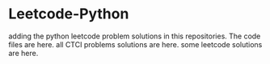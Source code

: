# Leetcode-Python
adding the python leetcode problem solutions in this repositories. 
The code files are here.
all CTCI problems solutions are here.
some leetcode solutions are here.






















































































































































































































































































































































